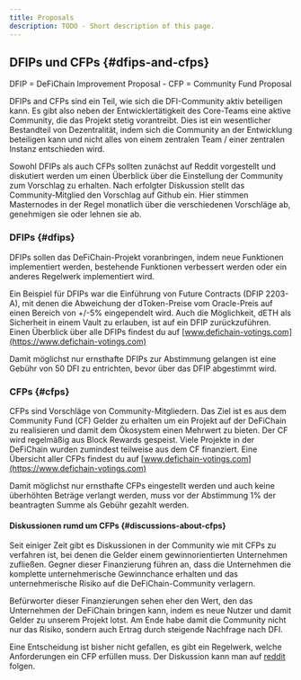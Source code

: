 ```yaml
---
title: Proposals
description: TODO - Short description of this page.
---
```


## DFIPs und CFPs {#dfips-and-cfps}

DFIP = DeFiChain Improvement Proposal - CFP = Community Fund Proposal

DFIPs and CFPs sind ein Teil, wie sich die DFI-Community aktiv beteiligen kann. Es gibt also neben der Entwicklertätigkeit des Core-Teams eine aktive Community, die das Projekt stetig vorantreibt. Dies ist ein wesentlicher Bestandteil von Dezentralität, indem sich die Community an der Entwicklung beteiligen kann und nicht alles von einem zentralen Team / einer zentralen Instanz entschieden wird.

Sowohl DFIPs als auch CFPs sollten zunächst auf Reddit vorgestellt und diskutiert werden um einen Überblick über die Einstellung der Community zum Vorschlag zu erhalten. Nach erfolgter Diskussion stellt das Community-Mitglied den Vorschlag auf Github ein. Hier stimmen Masternodes in der Regel monatlich über die verschiedenen Vorschläge ab, genehmigen sie oder lehnen sie ab.

### DFIPs {#dfips}

DFIPs sollen das DeFiChain-Projekt voranbringen, indem neue Funktionen implementiert werden, bestehende Funktionen verbessert werden oder ein anderes Regelwerk implementiert wird.

Ein Beispiel für DFIPs war die Einführung von Future Contracts (DFIP 2203-A), mit denen die Abweichung der dToken-Preise vom Oracle-Preis auf einen Bereich von +/-5% eingependelt wird. Auch die Möglichkeit, dETH als Sicherheit in einem Vault zu erlauben, ist auf ein DFIP zurückzuführen. Einen Überblick über alle DFIPs findest du auf [www.defichain-votings.com](https://www.defichain-votings.com)

Damit möglichst nur ernsthafte DFIPs zur Abstimmung gelangen ist eine Gebühr von 50 DFI zu entrichten, bevor über das DFIP abgestimmt wird.

### CFPs {#cfps}

CFPs sind Vorschläge von Community-Mitgliedern. Das Ziel ist es aus dem Community Fund (CF) Gelder zu erhalten um ein Projekt auf der DeFiChain zu realisieren und damit dem Ökosystem einen Mehrwert zu bieten. Der CF wird regelmäßig aus Block Rewards gespeist. Viele Projekte in der DeFiChain wurden zumindest teilweise aus dem CF finanziert. Eine Übersicht aller CFPs findest du auf [www.defichain-votings.com](https://www.defichain-votings.com)

Damit möglichst nur ernsthafte CFPs eingestellt werden und auch keine überhöhten Beträge verlangt werden, muss vor der Abstimmung 1% der beantragten Summe als Gebühr gezahlt werden.

#### Diskussionen rumd um CFPs {#discussions-about-cfps}

Seit einiger Zeit gibt es Diskussionen in der Community wie mit CFPs zu verfahren ist, bei denen die Gelder einem gewinnorientierten Unternehmen zufließen. Gegner dieser Finanzierung führen an, dass die Unternehmen die komplette unternehmerische Gewinnchance erhalten und das unternehmerische Risiko auf die DeFiChain-Community verlagern.

Befürworter dieser Finanzierungen sehen eher den Wert, den das Unternehmen der DeFiChain bringen kann, indem es neue Nutzer und damit Gelder zu unserem Projekt lotst. Am Ende habe damit die Community nicht nur das Risiko, sondern auch Ertrag durch steigende Nachfrage nach DFI.

Eine Entscheidung ist bisher nicht gefallen, es gibt ein Regelwerk, welche Anforderungen ein CFP erfüllen muss. Der Diskussion kann man auf [reddit](https://www.reddit.com/r/defiblockchain/) folgen.
